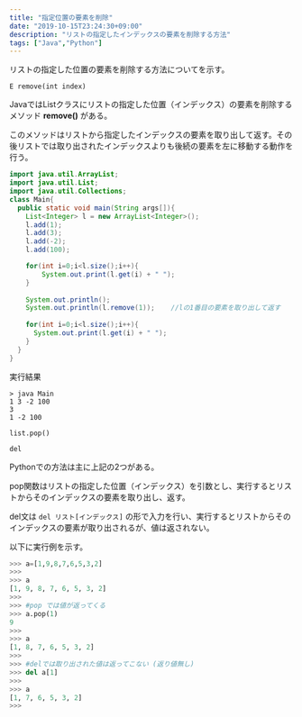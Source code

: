 ```yaml
---
title: "指定位置の要素を削除"
date: "2019-10-15T23:24:30+09:00"
description: "リストの指定したインデックスの要素を削除する方法"
tags: ["Java","Python"]
---
```


リストの指定した位置の要素を削除する方法についてを示す。

<div class="note_content_by_programming_language" id="note_content_Java">

`E remove(int index)`  

JavaではListクラスにリストの指定した位置（インデックス）の要素を削除するメソッド **remove()** がある。    

このメソッドはリストから指定したインデックスの要素を取り出して返す。その後リストでは取り出されたインデックスよりも後続の要素を左に移動する動作を行う。

```java
import java.util.ArrayList;
import java.util.List;
import java.util.Collections;
class Main{
  public static void main(String args[]){
    List<Integer> l = new ArrayList<Integer>();
    l.add(1);
    l.add(3);
    l.add(-2);
    l.add(100);

    for(int i=0;i<l.size();i++){
        System.out.print(l.get(i) + " ");
    }
    
    System.out.println();
    System.out.println(l.remove(1));    //lの1番目の要素を取り出して返す
    
    for(int i=0;i<l.size();i++){
      System.out.print(l.get(i) + " ");
    }
  }
}
```

実行結果
```
> java Main      
1 3 -2 100
3
1 -2 100
```

</div>
<div class="note_content_by_programming_language" id="note_content_Python">

`list.pop()`

`del`

Pythonでの方法は主に上記の2つがある。

pop関数はリストの指定した位置（インデックス）を引数とし、実行するとリストからそのインデックスの要素を取り出し、返す。  

del文は `del リスト[インデックス]` の形で入力を行い、実行するとリストからそのインデックスの要素が取り出されるが、値は返されない。  

以下に実行例を示す。

```python
>>> a=[1,9,8,7,6,5,3,2]
>>> 
>>> a
[1, 9, 8, 7, 6, 5, 3, 2]
>>> 
>>> #pop では値が返ってくる
>>> a.pop(1) 
9
>>>
>>> a
[1, 8, 7, 6, 5, 3, 2]
>>>
>>> #delでは取り出された値は返ってこない (返り値無し)
>>> del a[1]
>>> 
>>> a
[1, 7, 6, 5, 3, 2]
>>>
```

</div>

